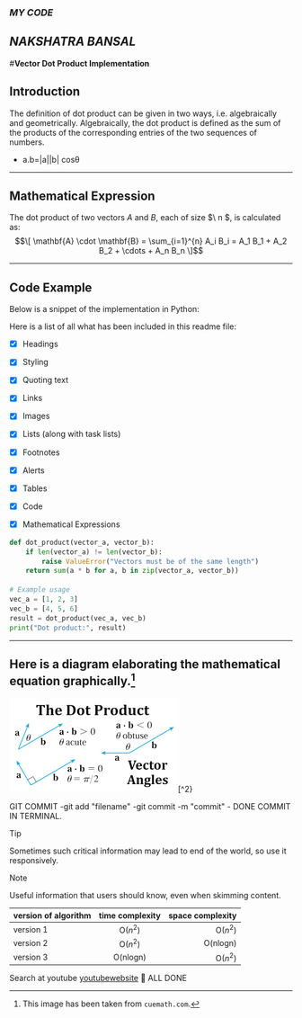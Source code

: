 ### _MY CODE_ 
## _NAKSHATRA BANSAL_
#**Vector Dot Product Implementation**

## **Introduction**
The definition of dot product can be given in two ways, i.e. algebraically and geometrically. Algebraically, the dot product is defined as the sum of the products of the corresponding entries of the two sequences of numbers.
- a.b=|a||b| cosθ

---

## **Mathematical Expression**  
The dot product of two vectors _A_  and _B_, each of size $\ n \$, is calculated as:
$$\[
\mathbf{A} \cdot \mathbf{B} = \sum_{i=1}^{n} A_i B_i = A_1 B_1 + A_2 B_2 + \cdots + A_n B_n
\]$$

---

## **Code Example**  
Below is a snippet of the implementation in Python:  

Here is a list of all what has been included in this readme file:
- [x] Headings
- [x] Styling
- [x] Quoting text
- [x] Links
- [x] Images
- [x] Lists (along with task lists)
- [x] Footnotes
- [x] Alerts
- [x] Tables
- [x] Code
- [x] Mathematical Expressions


```python
def dot_product(vector_a, vector_b):
    if len(vector_a) != len(vector_b):
        raise ValueError("Vectors must be of the same length")
    return sum(a * b for a, b in zip(vector_a, vector_b))

# Example usage
vec_a = [1, 2, 3]
vec_b = [4, 5, 6]
result = dot_product(vec_a, vec_b)
print("Dot product:", result)
```
---
## Here is a diagram elaborating the mathematical equation graphically.[^1]

![vector dot product](dotproduct.png)[^2}

[^1]: This image has been taken from `cuemath.com`.
[^2]: Dot product image.

GIT COMMIT
    -git add "filename" 
    -git commit -m "commit"
        - DONE COMMIT IN TERMINAL.

> [!TIP]
> Sometimes such critical information may lead to end of the world, so use it responsively.

> [!NOTE]
> Useful information that users should know, even when skimming content.


| version of algorithm       | time complexity          | space complexity  |
| ------------- |:-------------:| -----:|
| version 1      | O($n^2$) | O($n^2$) |
| version 2     | O($n^2$)     |  O(nlogn) |
| version 3 | O(nlogn)      |    O($n^2$) |


Search at youtube [youtubewebsite](https://www.youtube.com/)
:tada: ALL DONE 

